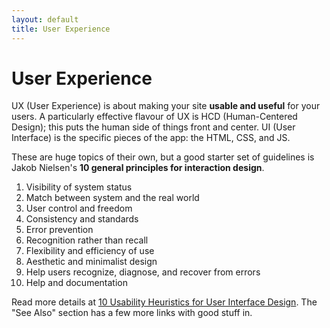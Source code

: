 ```yaml
---
layout: default
title: User Experience
---
```


# User Experience

UX (User Experience) is about making your site **usable and useful** for your users. A particularly effective flavour of UX is HCD (Human-Centered Design); this puts the human side of things front and center. UI (User Interface) is the specific pieces of the app: the HTML, CSS, and JS.

These are huge topics of their own, but a good starter set of guidelines is Jakob Nielsen's **10 general principles for interaction design**.

1. Visibility of system status
2. Match between system and the real world
3. User control and freedom
4. Consistency and standards
5. Error prevention
6. Recognition rather than recall
7. Flexibility and efficiency of use
8. Aesthetic and minimalist design
9. Help users recognize, diagnose, and recover from errors
10. Help and documentation

Read more details at [10 Usability Heuristics for User Interface Design](https://www.nngroup.com/articles/ten-usability-heuristics/). The "See Also" section has a few more links with good stuff in.
